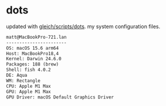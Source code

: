 # dots

updated with [gleich/scripts/dots](https://github.com/gleich/scripts/tree/main/dots). my system configuration files.

```txt
matt@MacBookPro-721.lan 
----------------------- 
OS: macOS 15.6 arm64 
Host: MacBookPro18,4 
Kernel: Darwin 24.6.0 
Packages: 188 (brew) 
Shell: fish 4.0.2 
DE: Aqua 
WM: Rectangle 
CPU: Apple M1 Max 
GPU: Apple M1 Max 
GPU Driver: macOS Default Graphics Driver
```